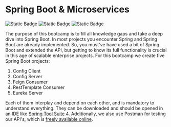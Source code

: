 # Spring Boot & Microservices

![Static Badge](https://img.shields.io/badge/Spring%20Boot%20&%20Microservices-Bootcamp-blue) ![Static Badge](https://img.shields.io/badge/Spring%20Boot-Tutorial-green) ![Static Badge](https://img.shields.io/badge/Microservices-Tutorial-green)

The purpose of this bootcamp is to fill all knowledge gaps and take a deep dive into Spring Boot. In most projects you encounter Spring and Spring Boot are already implemented. So, you must've have used a bit of Spring Boot and extended the API, but getting to know its full functionality is crucial in this age of scalable enterprise projects. For this bootcamp we create five Spring Boot projects:
1. Config Client
2. Config Server
3. Feign Consumer
4. RestTemplate Consumer
5. Eureka Server

Each of them interplay and depend on each other, and is mandatory to understand everything. They can be downloaded and should be opened in an IDE like [Spring Tool Suite 4](https://spring.io/tools/). Additionally, we also use Postman for testing our API's, which is [freely available online](https://www.postman.com/downloads/).
